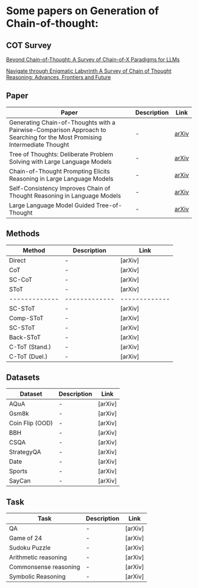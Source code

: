 # Some papers on Generation of Chain-of-thought:

## COT Survey

[Beyond Chain-of-Thought: A Survey of Chain-of-X Paradigms for LLMs](https://arxiv.org/abs/2404.15676v2#:~:text=Chain-of-Thought%20(CoT)%20has%20been%20a%20widely)

[Navigate through Enigmatic Labyrinth  A Survey of Chain of Thought Reasoning: Advances, Frontiers and Future](https://arxiv.org/abs/2309.15402#:~:text=Notably,%20recent%20studies%20have%20revealed)



## Paper
| Paper  | Description | Link |
| ------------- | ------------- | -------------|
| Generating Chain-of-Thoughts with a Pairwise-Comparison Approach to  Searching for the Most Promising Intermediate Thought  | - | [arXiv](https://arxiv.org/abs/2402.06918#:~:text=In%20this%20paper,%20motivated%20by%20Vapnik's)|
| Tree of Thoughts: Deliberate Problem Solving with Large Language Models  | - | [arXiv](https://arxiv.org/abs/2305.10601)|
| Chain-of-Thought Prompting Elicits Reasoning in Large Language Models  | - | [arXiv](https://arxiv.org/abs/2201.11903)|
| Self-Consistency Improves Chain of Thought Reasoning in Language Models  | - | [arXiv](https://arxiv.org/abs/2203.11171#:~:text=Chain-of-thought%20prompting%20combined%20with)|
| Large Language Model Guided Tree-of-Thought | - | [arXiv](https://arxiv.org/abs/2305.08291)|



## Methods
| Method  | Description | Link |
| ------------- | ------------- | -------------|
| Direct  | - | [arXiv]|
| CoT  | - | [arXiv]|
| SC-CoT  | - | [arXiv]|
| SToT  | - | [arXiv]|
| ------------- | ------------- | -------------|
| SC-SToT | - | [arXiv]|
| Comp-SToT | - | [arXiv]|
| SC-SToT | - | [arXiv]|
| Back-SToT | - | [arXiv]|
| C-ToT (Stand.) | - | [arXiv]|
| C-ToT (Duel.) | - | [arXiv]|


## Datasets
| Dataset  | Description | Link |
| ------------- | ------------- | -------------|
| AQuA  | - | [arXiv]|
| Gsm8k  | - | [arXiv]|
| Coin Flip (OOD)  | - | [arXiv]|
| BBH | - | [arXiv]|
| CSQA | - | [arXiv]|
| StrategyQA | - | [arXiv]|
| Date | - | [arXiv]|
| Sports | - | [arXiv]|
| SayCan | - | [arXiv]|



## Task
| Task  | Description | Link |
| ------------- | ------------- | -------------|
| QA  | - | [arXiv]|
| Game of 24  | - | [arXiv]|
| Sudoku Puzzle | - | [arXiv]|
| Arithmetic reasoning | - | [arXiv]|
| Commonsense reasoning | - | [arXiv]|
| Symbolic Reasoning | - | [arXiv]|









